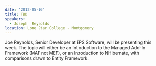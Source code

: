 ```yaml
---
date: '2012-05-16'
title: TBD
speakers:
  - Joseph  Reynolds
location: Lone Star College - Montgomery
---
```

Joe Reynolds, Senior Developer at EPS Software, will be presenting this week. The topic will either be an Introduction to the Managed Add-In Framework (MAF not MEF), or an Introduction to NHibernate, with comparisons drawn to Entity Framework.
